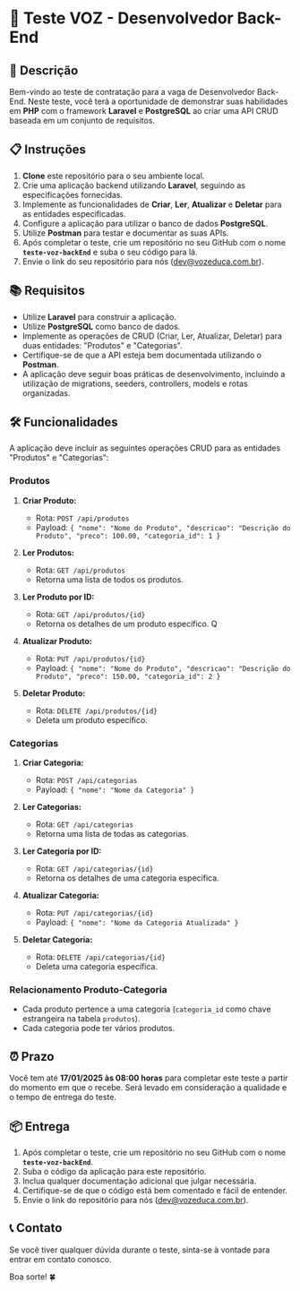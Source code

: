 # 📝 Teste VOZ - Desenvolvedor Back-End

## 📄 Descrição

Bem-vindo ao teste de contratação para a vaga de Desenvolvedor Back-End. Neste teste, você terá a oportunidade de demonstrar suas habilidades em **PHP** com o framework **Laravel** e **PostgreSQL** ao criar uma API CRUD baseada em um conjunto de requisitos.

## 📋 Instruções

1. **Clone** este repositório para o seu ambiente local.
2. Crie uma aplicação backend utilizando **Laravel**, seguindo as especificações fornecidas.
3. Implemente as funcionalidades de **Criar**, **Ler**, **Atualizar** e **Deletar** para as entidades especificadas.
4. Configure a aplicação para utilizar o banco de dados **PostgreSQL**.
5. Utilize **Postman** para testar e documentar as suas APIs.
6. Após completar o teste, crie um repositório no seu GitHub com o nome **`teste-voz-backEnd`** e suba o seu código para lá.
7. Envie o link do seu repositório para nós (dev@vozeduca.com.br).

## 📚 Requisitos

- Utilize **Laravel** para construir a aplicação.
- Utilize **PostgreSQL** como banco de dados.
- Implemente as operações de CRUD (Criar, Ler, Atualizar, Deletar) para duas entidades: "Produtos" e "Categorias".
- Certifique-se de que a API esteja bem documentada utilizando o **Postman**.
- A aplicação deve seguir boas práticas de desenvolvimento, incluindo a utilização de migrations, seeders, controllers, models e rotas organizadas.

## 🛠️ Funcionalidades

A aplicação deve incluir as seguintes operações CRUD para as entidades "Produtos" e "Categorias":

### Produtos

1. **Criar Produto:**
    - Rota: `POST /api/produtos`
    - Payload: `{ "nome": "Nome do Produto", "descricao": "Descrição do Produto", "preco": 100.00, "categoria_id": 1 }`

2. **Ler Produtos:**
    - Rota: `GET /api/produtos`
    - Retorna uma lista de todos os produtos.

3. **Ler Produto por ID:**
    - Rota: `GET /api/produtos/{id}`
    - Retorna os detalhes de um produto específico.
Q
4. **Atualizar Produto:**
    - Rota: `PUT /api/produtos/{id}`
    - Payload: `{ "nome": "Nome do Produto", "descricao": "Descrição do Produto", "preco": 150.00, "categoria_id": 2 }`

5. **Deletar Produto:**
    - Rota: `DELETE /api/produtos/{id}`
    - Deleta um produto específico.

### Categorias

1. **Criar Categoria:**
    - Rota: `POST /api/categorias`
    - Payload: `{ "nome": "Nome da Categoria" }`

2. **Ler Categorias:**
    - Rota: `GET /api/categorias`
    - Retorna uma lista de todas as categorias.

3. **Ler Categoria por ID:**
    - Rota: `GET /api/categorias/{id}`
    - Retorna os detalhes de uma categoria específica.

4. **Atualizar Categoria:**
    - Rota: `PUT /api/categorias/{id}`
    - Payload: `{ "nome": "Nome da Categoria Atualizada" }`

5. **Deletar Categoria:**
    - Rota: `DELETE /api/categorias/{id}`
    - Deleta uma categoria específica.

### Relacionamento Produto-Categoria

- Cada produto pertence a uma categoria (`categoria_id` como chave estrangeira na tabela `produtos`).
- Cada categoria pode ter vários produtos.

## ⏰ Prazo

Você tem até **17/01/2025 às 08:00 horas** para completar este teste a partir do momento em que o recebe. Será levado em consideração a qualidade e o tempo de entrega do teste.

## 📦 Entrega

1. Após completar o teste, crie um repositório no seu GitHub com o nome **`teste-voz-backEnd`**.
2. Suba o código da aplicação para este repositório.
3. Inclua qualquer documentação adicional que julgar necessária.
4. Certifique-se de que o código está bem comentado e fácil de entender.
5. Envie o link do repositório para nós (dev@vozeduca.com.br).

## 📞 Contato

Se você tiver qualquer dúvida durante o teste, sinta-se à vontade para entrar em contato conosco.

Boa sorte! 🍀
